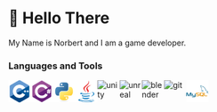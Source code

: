 # 👋 Hello There

My Name is Norbert and I am a game developer.

### Languages and Tools
<img align="left" src="https://raw.githubusercontent.com/devicons/devicon/master/icons/cplusplus/cplusplus-original.svg" alt="cplusplus" width="40" height="40"/>
<img align="left" src="https://raw.githubusercontent.com/devicons/devicon/master/icons/csharp/csharp-original.svg" alt="csharp" width="40" height="40"/>
<img align="left" src="https://raw.githubusercontent.com/devicons/devicon/master/icons/python/python-original.svg" alt="python" width="40" height="40"/>
<img align="left" src="https://raw.githubusercontent.com/devicons/devicon/master/icons/java/java-original.svg" alt="java" width="40" height="40"/>
<img align="left" src="https://www.vectorlogo.zone/logos/unity3d/unity3d-icon.svg" alt="unity" width="40" height="40"/>
<img align="left" src="https://raw.githubusercontent.com/kenangundogan/fontisto/036b7eca71aab1bef8e6a0518f7329f13ed62f6b/icons/svg/brand/unreal-engine.svg" alt="unreal" width="40" height="40"/>
<img align="left" src="https://download.blender.org/branding/community/blender_community_badge_white.svg" alt="blender" width="40" height="40"/>
<img align="left" src="https://www.vectorlogo.zone/logos/git-scm/git-scm-icon.svg" alt="git" width="40" height="40"/>
<img align="left" src="https://raw.githubusercontent.com/devicons/devicon/master/icons/mysql/mysql-original-wordmark.svg" alt="mysql" width="40" height="40"/>
